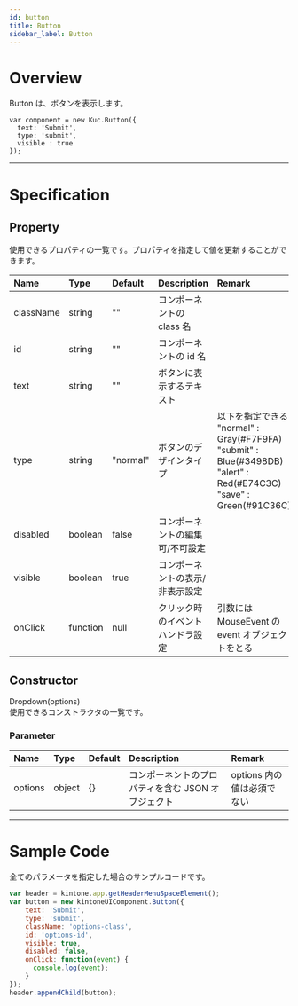 ```yaml
---
id: button
title: Button
sidebar_label: Button
---
```


# Overview

Button は、ボタンを表示します。

```KUCComponentRenderer {"id":"button_render"}
var component = new Kuc.Button({
  text: 'Submit',
  type: 'submit',
  visible : true
});
```

---

# Specification

## Property

使用できるプロパティの一覧です。プロパティを指定して値を更新することができます。

| Name | Type | Default | Description | Remark |
| :--- | :--- | :--- | :--- | :--- |
| className | string | "" | コンポーネントの class 名 |  |
| id | string | "" | コンポーネントの id 名 |  |
| text | string | "" | ボタンに表示するテキスト ||
| type | string | "normal" | ボタンのデザインタイプ | 以下を指定できる  "normal" : Gray(#F7F9FA)  "submit" : Blue(#3498DB)  "alert" : Red(#E74C3C)  "save" : Green(#91C36C) |
| disabled | boolean | false | コンポーネントの編集可/不可設定 ||
| visible | boolean | true | コンポーネントの表示/非表示設定 ||
| onClick | function | null | クリック時のイベントハンドラ設定 | 引数には MouseEvent の event オブジェクトをとる |

## Constructor

Dropdown(options)  
使用できるコンストラクタの一覧です。

### Parameter

| Name | Type | Default | Description | Remark |
| :--- | :--- | :--- | :--- | :--- |
| options | object | {} | コンポーネントのプロパティを含む JSON オブジェクト | options 内の値は必須でない |

---

# Sample Code

全てのパラメータを指定した場合のサンプルコードです。

```javascript
var header = kintone.app.getHeaderMenuSpaceElement();
var button = new kintoneUIComponent.Button({
    text: 'Submit',
    type: 'submit',
    className: 'options-class',
    id: 'options-id',
    visible: true,
    disabled: false,
    onClick: function(event) {
      console.log(event);
    }
});
header.appendChild(button);
```
